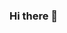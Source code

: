 ### Hi there 👋

<!--
**adiachun/adiachun** is a ✨ _special_ ✨ repository because its `README.md` (this file) appears on your GitHub profile.

Here are some ideas to get you started:

- 🔭 I’m currently working on Matlab/Simulink.
- 🌱 I’m currently learning C and GitHub.
- 👯 I’m looking to collaborate on Ford Controls.
- 🤔 I’m looking for help with Ford Controls.
- 💬 Ask me about my dog.
- 📫 How to reach me: adiachun@ford.com
- ⚡ Fun fact: My dog is a lap-dog.  My dog is larger than my lap.
-->
